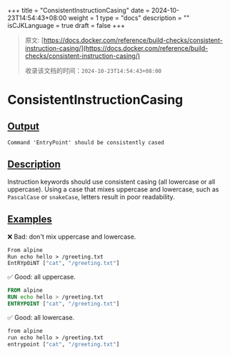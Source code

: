 +++
title = "ConsistentInstructionCasing"
date = 2024-10-23T14:54:43+08:00
weight = 1
type = "docs"
description = ""
isCJKLanguage = true
draft = false
+++

> 原文: [https://docs.docker.com/reference/build-checks/consistent-instruction-casing/](https://docs.docker.com/reference/build-checks/consistent-instruction-casing/)
>
> 收录该文档的时间：`2024-10-23T14:54:43+08:00`

# ConsistentInstructionCasing

## [Output](https://docs.docker.com/reference/build-checks/consistent-instruction-casing/#output)



```text
Command 'EntryPoint' should be consistently cased
```

## [Description](https://docs.docker.com/reference/build-checks/consistent-instruction-casing/#description)

Instruction keywords should use consistent casing (all lowercase or all uppercase). Using a case that mixes uppercase and lowercase, such as `PascalCase` or `snakeCase`, letters result in poor readability.

## [Examples](https://docs.docker.com/reference/build-checks/consistent-instruction-casing/#examples)

❌ Bad: don't mix uppercase and lowercase.



```dockerfile
From alpine
Run echo hello > /greeting.txt
EntRYpOiNT ["cat", "/greeting.txt"]
```

✅ Good: all uppercase.



```dockerfile
FROM alpine
RUN echo hello > /greeting.txt
ENTRYPOINT ["cat", "/greeting.txt"]
```

✅ Good: all lowercase.



```dockerfile
from alpine
run echo hello > /greeting.txt
entrypoint ["cat", "/greeting.txt"]
```
